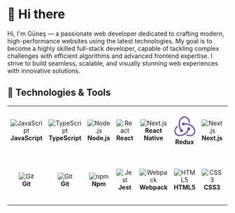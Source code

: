 # 👋 Hi there 

Hi, I'm Güneş — a passionate web developer dedicated to crafting modern, high-performance websites using the latest technologies. My goal is to become a highly skilled full-stack developer, capable of tackling complex challenges with efficient algorithms and advanced frontend expertise. I strive to build seamless, scalable, and visually stunning web experiences with innovative solutions.


## 🔧 Technologies & Tools

<table>
  <tr>
    <td align="center" width="108" height="108">
      <img src="https://cdn.jsdelivr.net/gh/devicons/devicon/icons/javascript/javascript-plain.svg" width="48" height="48" alt="JavaScript"/>
      <br /><strong>JavaScript</strong>
    </td>
    <td align="center" width="108" height="108">
      <img src="https://cdn.jsdelivr.net/gh/devicons/devicon/icons/typescript/typescript-original.svg" width="48" height="48" alt="TypeScript"/>
      <br /><strong>TypeScript</strong>
    </td>
    <td align="center" width="108" height="108">
      <img src="https://cdn.jsdelivr.net/gh/devicons/devicon/icons/nodejs/nodejs-original.svg" width="48" height="48" alt="Node.js"/>
      <br /><strong>Node.js</strong>
    </td>
    <td align="center" width="108" height="108">
      <img src="https://cdn.jsdelivr.net/gh/devicons/devicon/icons/react/react-original.svg" width="48" height="48" alt="React"/>
      <br /><strong>React</strong>
    </td>
    <td align="center" width="108" height="108">
      <img src="https://cdn.jsdelivr.net/gh/devicons/devicon/icons/react/react-original.svg" width="48" height="48" alt="Next.js"/>
      <br /><strong>React Native</strong>
    </td>
    <td align="center" width="108" height="108">
      <img src="https://raw.githubusercontent.com/devicons/devicon/v2.15.1/icons/redux/redux-original.svg" width="48" height="48" alt="Redux"/>
      <br /><strong>Redux</strong>
    </td>
    <td align="center" width="108" height="108">
      <img src="https://cdn.jsdelivr.net/gh/devicons/devicon/icons/nextjs/nextjs-original.svg" width="48" height="48" alt="Next.js"/>
      <br /><strong>Next.js</strong>
    </td>
    <td align="center" width="108" height="108">
      <img src="https://cdn.jsdelivr.net/gh/devicons/devicon/icons/postgresql/postgresql-original.svg" width="48" height="48" alt="Next.js"/>
      <br /><strong>PostgreSQL</strong>
    </td>
    <td align="center" width="108" height="108">
      <img src="https://cdn.jsdelivr.net/gh/devicons/devicon/icons/mongodb/mongodb-original.svg" width="48" height="48" alt="Next.js"/>
      <br /><strong>MongoDB</strong>
    </td>
    <td align="center" width="108" height="108">
      <img src="https://cdn.jsdelivr.net/gh/devicons/devicon/icons/mongoose/mongoose-original.svg" width="48" height="48" alt="Next.js"/>
      <br /><strong>Mongoose</strong>
    </td>
  </tr>
  <tr>
    <td align="center" width="108" height="108">
      <img src="https://cdn.jsdelivr.net/gh/devicons/devicon/icons/tailwindcss/tailwindcss-original.svg" width="48" height="48" alt="Git"/>
      <br /><strong>Git</strong>
    </td>
    <td align="center" width="108" height="108">
      <img src="https://cdn.jsdelivr.net/gh/devicons/devicon/icons/git/git-original.svg" width="48" height="48" alt="Git"/>
      <br /><strong>Git</strong>
    </td>
    <td align="center" width="108" height="108">
      <img src="https://cdn.jsdelivr.net/gh/devicons/devicon/icons/npm/npm-original-wordmark.svg" width="48" height="48" alt="npm"/>
      <br /><strong>Npm</strong>
    </td>
    <td align="center" width="108" height="108">
      <img src="https://cdn.jsdelivr.net/gh/devicons/devicon/icons/jest/jest-plain.svg" width="48" height="48" alt="Jest"/>
      <br /><strong>Jest</strong>
    </td>
    <td align="center" width="108" height="108">
      <img src="https://cdn.jsdelivr.net/gh/devicons/devicon/icons/webpack/webpack-original.svg" width="48" height="48" alt="Webpack"/>
      <br /><strong>Webpack</strong>
    </td>
    <td align="center" width="108" height="108">
      <img src="https://cdn.jsdelivr.net/gh/devicons/devicon/icons/html5/html5-plain.svg" width="48" height="48" alt="HTML5"/>
      <br /><strong>HTML5</strong>
    </td>
    <td align="center" width="108" height="108">
      <img src="https://cdn.jsdelivr.net/gh/devicons/devicon/icons/css3/css3-plain.svg" width="48" height="48" alt="CSS3"/>
      <br /><strong>CSS3</strong>
    </td>
  </tr>
</table>


